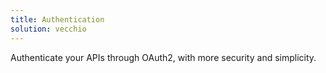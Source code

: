 ```yaml
---
title: Authentication
solution: vecchio
---
```

Authenticate your APIs through OAuth2, with more security and simplicity.
